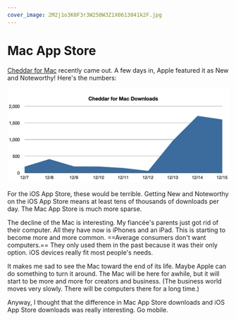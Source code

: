 ```yaml
---
cover_image: 2M2j1o3K0F3r3W250W3Z1X0613041k2F.jpg
---
```


# Mac App Store

[Cheddar for Mac](https://cheddarapp.com/mac/download) recently came out. A few days in, Apple featured it as New and Noteworthy! Here's the numbers:

![Chart](0h3E261E2x1U442M3u1Y2D1t2v2r3T2i.png)

For the iOS App Store, these would be terrible. Getting New and Noteworthy on the iOS App Store means at least tens of thousands of downloads per day. The Mac App Store is much more sparse.

The decline of the Mac is interesting. My fiancée's parents just got rid of their computer. All they have now is iPhones and an iPad. This is starting to become more and more common. ==Average consumers don't want computers.== They only used them in the past because it was their only option. iOS devices really fit most people's needs.

It makes me sad to see the Mac toward the end of its life. Maybe Apple can do something to turn it around. The Mac will be here for awhile, but it will start to be more and more for creators and business. (The business world moves very slowly. There will be computers there for a long time.)

Anyway, I thought that the difference in Mac App Store downloads and iOS App Store downloads was really interesting. Go mobile.
